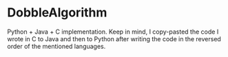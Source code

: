 # DobbleAlgorithm

Python + Java + C implementation.
Keep in mind, I copy-pasted the code I wrote in C to Java and then to Python after writing the code in the reversed order of the mentioned languages.

